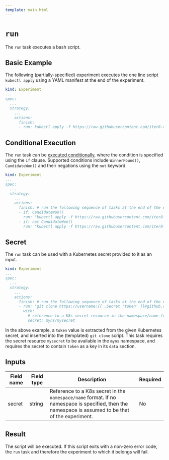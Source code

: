 ```yaml
---
template: main.html
---
```


# `run`
The `run` task executes a bash script.

## Basic Example

The following (partially-specified) experiment executes the one line script `kubectl apply` using a YAML manifest at the end of the experiment.

```yaml
kind: Experiment
...
spec:
  ...
  strategy:
    ...
    actions:
      finish:
      - run: kubectl apply -f https://raw.githubusercontent.com/iter8-tools/iter8/master/samples/mysample/manifest.yaml
```

## Conditional Execution

The `run` task can be [executed conditionally](../experiment.md#taskspec), where the condition is specified using the `if` clause. Supported conditions include `WinnerFound()`, `CandidateWon()` and their negations using the `not` keyword.

```yaml
kind: Experiment
...
spec:
  ...
  strategy:
    ...
    actions:
      finish: # run the following sequence of tasks at the end of the experiment
      - if: CandidateWon()
        run: "kubectl apply -f https://raw.githubusercontent.com/iter8-tools/iter8/master/samples/knative/quickstart/candidate.yaml"
      - if: not CandidateWon()
        run: "kubectl apply -f https://raw.githubusercontent.com/iter8-tools/iter8/master/samples/knative/quickstart/baseline.yaml"
```

## Secret

The `run` task can be used with a Kubernetes secret provided to it as an input.

```yaml
kind: Experiment
...
spec:
  ...
  strategy:
    ...
    actions:
      finish: # run the following sequence of tasks at the end of the experiment
      - run: "git clone https://username:{{ .Secret 'token' }}@github.com/username/repo.git"
        with:
          # reference to a K8s secret resource in the namespace/name format. If no namespace is specified, the namespace of the secret is assumed to be that of the experiment.
          secret: myns/mysecret
```

In the above example, a `token` value is extracted from the given Kubernetes secret, and inserted into the (templated) `git clone` script. This task requires the secret resource `mysecret` to be available in the `myns` namespace, and requires the secret to contain `token` as a key in its `data` section.

## Inputs

| Field name | Field type | Description | Required |
| ----- | ---- | ----------- | -------- |
| secret | string | Reference to a K8s secret in the `namespace/name` format. If no namespace is specified, then the namespace is assumed to be that of the experiment.  | No |

## Result

The script will be executed. If this script exits with a non-zero error code, the `run` task and therefore the experiment to which it belongs will fail.
